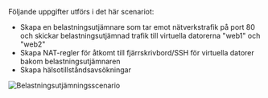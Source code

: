 Följande uppgifter utförs i det här scenariot:

* Skapa en belastningsutjämnare som tar emot nätverkstrafik på port 80 och skickar belastningsutjämnad trafik till virtuella datorerna "web1" och "web2"
* Skapa NAT-regler för åtkomt till fjärrskrivbord/SSH för virtuella datorer bakom belastningsutjämnaren
* Skapa hälsotillståndsavsökningar

![Belastningsutjämningsscenario](./media/load-balancer-get-started-internet-scenario-include/scenario-classic.png)
